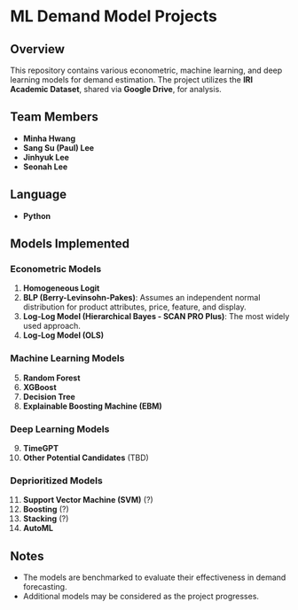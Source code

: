 # ML Demand Model Projects

## Overview  
This repository contains various econometric, machine learning, and deep learning models for demand estimation. The project utilizes the **IRI Academic Dataset**, shared via **Google Drive**, for analysis.

## Team Members  
- **Minha Hwang**  
- **Sang Su (Paul) Lee**  
- **Jinhyuk Lee**  
- **Seonah Lee**  

## Language  
- **Python**  

## Models Implemented  

### Econometric Models  
1. **Homogeneous Logit**  
2. **BLP (Berry-Levinsohn-Pakes)**: Assumes an independent normal distribution for product attributes, price, feature, and display.  
3. **Log-Log Model (Hierarchical Bayes - SCAN PRO Plus)**: The most widely used approach.  
4. **Log-Log Model (OLS)**  

### Machine Learning Models  
5. **Random Forest**  
6. **XGBoost**  
7. **Decision Tree**  
8. **Explainable Boosting Machine (EBM)**  

### Deep Learning Models  
9. **TimeGPT**  
10. **Other Potential Candidates** (TBD)  

### Deprioritized Models  
11. **Support Vector Machine (SVM)** (?)  
12. **Boosting** (?)  
13. **Stacking** (?)  
14. **AutoML**  

## Notes  
- The models are benchmarked to evaluate their effectiveness in demand forecasting.  
- Additional models may be considered as the project progresses.  

